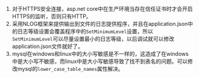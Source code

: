 1. 对于HTTPS安全连接，asp.net core中在生产环境当存在信任证书时才会开启HTTPS的监听，否则只有HTTP。
2. 采用NLOG框架来提供输出到文件的日志提供程序，并且在application.json中的日志等级设置会覆盖程序中的`SetMinimumLevel`设置，所以`SetMinimumLevel`可以尽量设置最小的日志等级，以后调试就可以修改application.json文件就好了。
3. mysql在windows和linux中的大小写敏感是不一样的，这造成了在windows中是大小写不敏感，而linux中是大小写敏感导致了找不到表名的问题。可以修改mysql的`lower_case_table_names`属性解决。
